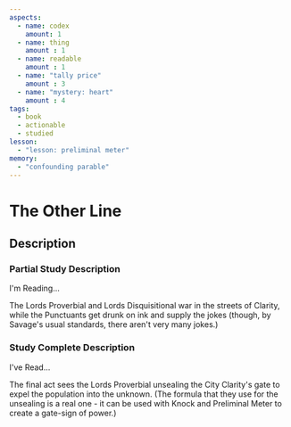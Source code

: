 ```yaml
---
aspects: 
  - name: codex
    amount: 1
  - name: thing
    amount : 1
  - name: readable
    amount : 1
  - name: "tally price"
    amount : 3
  - name: "mystery: heart"
    amount : 4
tags:
  - book
  - actionable
  - studied
lesson:
  - "lesson: preliminal meter"
memory:
  - "confounding parable"
---
```


# The Other Line

## Description

### Partial Study Description
I'm Reading...

The Lords Proverbial and Lords Disquisitional war in the streets of Clarity, while the Punctuants get drunk on ink and supply the jokes (though, by Savage's usual standards, there aren't very many jokes.)
### Study Complete Description
I've Read...

The final act sees the Lords Proverbial unsealing the City Clarity's gate to expel the population into the unknown. (The formula that they use for the unsealing is a real one - it can be used with Knock and Preliminal Meter to create a gate-sign of power.)